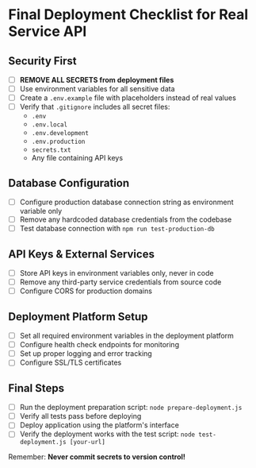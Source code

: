 # Final Deployment Checklist for Real Service API

## Security First

- [ ] **REMOVE ALL SECRETS from deployment files**
- [ ] Use environment variables for all sensitive data
- [ ] Create a `.env.example` file with placeholders instead of real values
- [ ] Verify that `.gitignore` includes all secret files:
  - `.env`
  - `.env.local`
  - `.env.development`
  - `.env.production`
  - `secrets.txt`
  - Any file containing API keys

## Database Configuration

- [ ] Configure production database connection string as environment variable only
- [ ] Remove any hardcoded database credentials from the codebase
- [ ] Test database connection with `npm run test-production-db`

## API Keys & External Services

- [ ] Store API keys in environment variables only, never in code
- [ ] Remove any third-party service credentials from source code
- [ ] Configure CORS for production domains

## Deployment Platform Setup

- [ ] Set all required environment variables in the deployment platform
- [ ] Configure health check endpoints for monitoring
- [ ] Set up proper logging and error tracking
- [ ] Configure SSL/TLS certificates

## Final Steps

- [ ] Run the deployment preparation script: `node prepare-deployment.js`
- [ ] Verify all tests pass before deploying
- [ ] Deploy application using the platform's interface
- [ ] Verify the deployment works with the test script: `node test-deployment.js [your-url]`

Remember: **Never commit secrets to version control!**